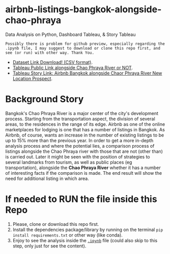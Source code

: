 # airbnb-listings-bangkok-alongside-chao-phraya
Data Analysis on Python, Dashboard Tableau, &amp; Story Tableau

` Possibly there is problem for github preview, especially regarding the .ipynb file, I may suggest to download or clone this repo first, and see (or run) with other way. Thank You. `

* [Dataset Link Download! (CSV format)](https://drive.google.com/drive/folders/1A_KBMRFTS5Mthpp46nulso679ML4ZwTF).
* [Tableau Public Link alongside Chao Phraya River or NOT](https://public.tableau.com/views/AirbnbListingsBangkokonChaoPhrayaRiverorNOT/AirbnbChaoPhrayaDashboard?:language=en-US&publish=yes&:sid=&:display_count=n&:origin=viz_share_link).
* [Tableau Story Link: Airbnb Bangkok alongside Chaor Phraya River New Location Prospect](https://public.tableau.com/views/AirbnbListingsBangkokonChaoPhrayaRiverorNOT/AirbnbChaoPhrayaStory?:language=en-US&publish=yes&:sid=&:display_count=n&:origin=viz_share_link).

# Background Story

Bangkok's Chao Phraya River is a major center of the city's development process. Starting from the transportation aspect, the division of several areas, to the residences in the range of its edge. Airbnb as one of the online marketplaces for lodging is one that has a number of listings in Bangkok. As Airbnb, of course, wants an increase in the number of existing listings to be up to 15% more than the previous year. In order to get a more in-depth analysis process and where the potential lies, a comparison process of listings alongside the Chao Phraya river with those that are not (other than) is carried out. Later it might be seen with the position of strategies to several landmarks from tourism, as well as public places (eg transportation), alongside the **Chao Phraya River** whether it has a number of interesting facts if the comparison is made. The end result will show the need for additional listing in which area.

# If needed to RUN the file inside this Repo
1. Please, clone or download this repo first.
2. Install the dependencies package/library by running on the terminal `pip install requirements.txt` or other way (like conda).
3. Enjoy to see the analysis inside the [`.ipynb`](https://github.com/zeenfts/airbnb-listings-bangkok-alongside-chao-phraya/blob/main/airbnb_notebook.ipynb) file (could also skip to this step, only just for see the content).